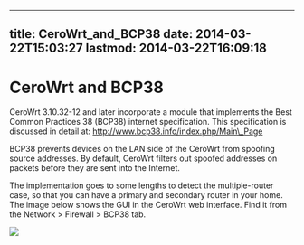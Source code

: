 
---
title: CeroWrt_and_BCP38
date: 2014-03-22T15:03:27
lastmod: 2014-03-22T16:09:18
---
CeroWrt and BCP38
=================

CeroWrt 3.10.32-12 and later incorporate a module that implements the
Best Common Practices 38 (BCP38) internet specification. This
specification is discussed in detail at:
http://www.bcp38.info/index.php/Main\_Page

BCP38 prevents devices on the LAN side of the CeroWrt from spoofing
source addresses. By default, CeroWrt filters out spoofed addresses on
packets before they are sent into the Internet.

The implementation goes to some lengths to detect the multiple-router
case, so that you can have a primary and secondary router in your home.
The image below shows the GUI in the CeroWrt web interface. Find it from
the Network &gt; Firewall &gt; BCP38 tab.

![](CeroWrtTorontoBCP38.png)
